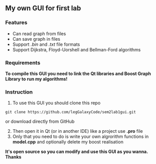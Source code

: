 ## My own GUI for first lab

### Features
- Can read graph from files
- Can save graph in files
- Support *.bin* and *.txt* file formats
- Support Dijkstra, Floyd-Uorshell and Bellman-Ford algorithms

### Requirements

**To compile this GUI you need to link the Qt libraries and Boost Graph Library to run my algorithms!**

### Instruction

1. To use this GUI you should clone this repo
````git
git clone https://github.com/legGalaxyCode/sem2lab1gui.git
````
or download directly from GitHub

2. Then open it in Qt (or in another IDE) like a project use **.pro** file
3. Only that you need to do is write your own algrorithm functions in **model.cpp** and optionally delete my boost realisation


**It's open source so you can modify and use this GUI as you wanna. Thanks**


